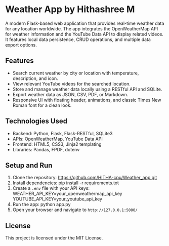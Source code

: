 # Weather App by Hithashree M

A modern Flask-based web application that provides real-time weather data for any location worldwide. The app integrates the OpenWeatherMap API for weather information and the YouTube Data API to display related videos. It features local data persistence, CRUD operations, and multiple data export options.

## Features

- Search current weather by city or location with temperature, description, and icon.
- View relevant YouTube videos for the searched location.
- Store and manage weather data locally using a RESTful API and SQLite.
- Export weather data as JSON, CSV, PDF, or Markdown.
- Responsive UI with floating header, animations, and classic Times New Roman font for a clean look.

## Technologies Used

- Backend: Python, Flask, Flask-RESTful, SQLite3
- APIs: OpenWeatherMap, YouTube Data API
- Frontend: HTML5, CSS3, Jinja2 templating
- Libraries: Pandas, FPDF, dotenv

## Setup and Run

1. Clone the repository: https://github.com/HITHA-cpu/Weather_app.git
2. Install dependencies: pip install -r requirements.txt
3. Create a `.env` file with your API keys: WEATHER_API_KEY=your_openweathermap_api_key
                                            YOUTUBE_API_KEY=your_youtube_api_key
4. Run the app: python app.py
5. Open your browser and navigate to `http://127.0.0.1:5000/`

## License

This project is licensed under the MIT License.




